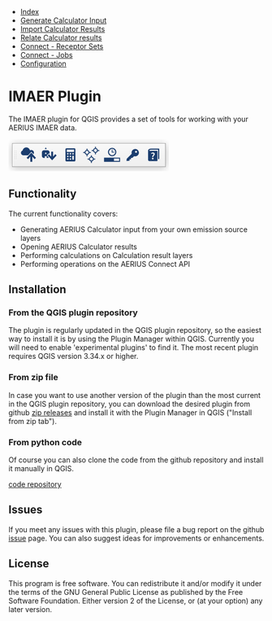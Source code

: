 * [Index](index.md)
* [Generate Calculator Input](01_generate_calc_input.md)
* [Import Calculator Results](04_import_calc_results.md)
* [Relate Calculator results](05_relate_calc_results.md)
* [Connect - Receptor Sets](07_connect_receptor_sets.md)
* [Connect - Jobs](08_connect_jobs.md)
* [Configuration](09_configuration.md)

# IMAER Plugin
The IMAER plugin for QGIS provides a set of tools for working with your AERIUS
IMAER data.

![imaer toolbar](img/imaer_plugin_toolbar.png)

## Functionality

The current functionality covers:
* Generating AERIUS Calculator input from your own emission source layers
* Opening AERIUS Calculator results
* Performing calculations on Calculation result layers
* Performing operations on the AERIUS Connect API

## Installation

### From the QGIS plugin repository

The plugin is regularly updated in the QGIS plugin repository, so the easiest way
to install it is by using the Plugin Manager within QGIS. Currently you will need to
enable 'experimental plugins' to find it. The most recent plugin requires QGIS version
3.34.x or higher.

### From zip file

In case you want to use another version of the plugin than the most current in the QGIS plugin repository, you can download the desired plugin from github
[zip releases](https://github.com/opengeogroep/AERIUS-QGIS-plugins/tree/master/releases)
and install it with the Plugin Manager in QGIS ("Install from zip tab").

### From python code

Of course you can also clone the code from the github repository and install it
manually in QGIS.

[code repository](https://github.com/opengeogroep/AERIUS-QGIS-plugins)

## Issues

If you meet any issues with this plugin, please file a bug report on the
github [issue](https://github.com/opengeogroep/AERIUS-QGIS-plugins/issues) page.
You can also suggest ideas for improvements or enhancements.

## License

This program is free software. You can redistribute it and/or modify
it under the terms of the GNU General Public License as published by
the Free Software Foundation. Either version 2 of the License, or
(at your option) any later version.
